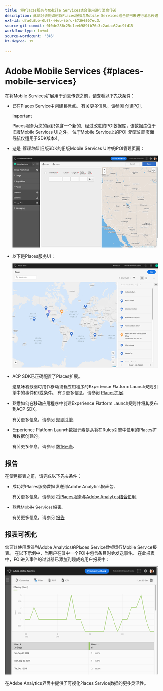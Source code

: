 ```yaml
---
title: 将Places服务与Mobile Services结合使用进行消息传送
description: 此部分说明如何将Places服务与Mobile Services结合使用来进行消息传送。
exl-id: dfa6b8bb-6bf2-44eb-8bfc-87294807ec3b
source-git-commit: 010de286c25c1eeb989fb76e3c2adaa82ac9fd35
workflow-type: tm+mt
source-wordcount: '346'
ht-degree: 1%

---
```


# Adobe Mobile Services {#places-mobile-services}

在将Mobile Services扩展用于消息传送之前，请查看以下先决条件：

* 已在Places Service中创建目标点。 有关更多信息，请参阅 [创建POI](/help/poi-mgmt-ui/create-a-poi-ui.md).

   >[!IMPORTANT]
   >
   >Places服务为您的组织包含一个新的、经过改进的POI数据库，该数据库位于旧版Mobile Services UI之外。 位于Mobile Service上的POI *管理位置* 页面导航仅适用于SDK版本4。

* 这是 *管理地标* 旧版SDK的旧版Mobile Services UI中的POI管理页面：

   ![旧版UI](/help/assets/legacy-location-v4-ui.png)

* 以下是Places服务UI：

   ![Places服务POI管理UI](/help/assets/places-ui.png)

* ACP SDK已正确配置了Places扩展。

   这意味着数据可用作移动设备应用程序的Experience Platform Launch规则引擎中的事件和/或条件。 有关更多信息，请参阅 [Places扩展](/help/places-ext-aep-sdks/places-extension/places-extension.md).

* 熟悉如何在移动应用程序中创建Experience Platform Launch规则并将其发布到ACP SDK。

   有关更多信息，请参阅 [规则引擎](https://aep-sdks.gitbook.io/docs/using-mobile-extensions/mobile-core/rules-engine).

* Experience Platform Launch数据元素是从将在Rules引擎中使用的Places扩展数据创建的。

   有关更多信息，请参阅 [数据元素](https://aep-sdks.gitbook.io/docs/using-mobile-extensions/mobile-core/rules-engine#data-elements).

## 报告

在使用报表之前，请完成以下先决条件：

* 成功将Places服务数据发送到Adobe Analytics报表包。

   有关更多信息，请参阅 [将Places服务与Adobe Analytics结合使用](/help/use-places-with-other-solutions/places-adobe-analytics/use-places-adobe-analytics.md).

* 熟悉Mobile Services报表。

   有关更多信息，请参阅 [报告](https://docs.adobe.com/content/help/en/mobile-services/using/reports-ug/usage.html).

## 报表可视化

您可以使用发送到Adobe Analytics的Places Service数据运行Mobile Service报表。 在以下示例中，当用户在其中一个POI中包含条目时会发送事件。 在此报表中，POI进入事件的过滤器已添加到现成的用户报表中：

![报表可视化](/help/assets/report-visualize.png)

在Adobe Analytics界面中提供了可视化Places Service数据的更多灵活性。
